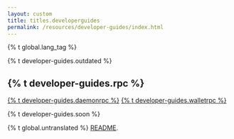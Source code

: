 ```yaml
---
layout: custom
title: titles.developerguides
permalink: /resources/developer-guides/index.html
---
```


{% t global.lang_tag %}
<div class="guides">
    <div class="center-xs container description">
        <p class="text-center">{% t developer-guides.outdated %}</p>
    </div>
    <section class="container full">
        <div class="info-block">
            <h2>{% t developer-guides.rpc %}</h2>
            <div>
                <a href="daemon-rpc.html">{% t developer-guides.daemonrpc %}</a>
                <a href="wallet-rpc.html">{% t developer-guides.walletrpc %}</a>
                <p>{% t developer-guides.soon %}</p>
            </div>
        </div>
    </section>
</div>

<div class="untranslated {% t developer-guides.translated %}">
    <p>{% t global.untranslated %} <a class="untranslated-link" href="https://repo.getmonero.org/monero-project/monero-site/blob/master/README.md#140-how-to-translate-a-page">README</a>.</p>
</div>